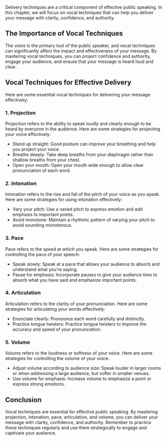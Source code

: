 
Delivery techniques are a critical component of effective public speaking. In this chapter, we will focus on vocal techniques that can help you deliver your message with clarity, confidence, and authority.

The Importance of Vocal Techniques
----------------------------------

The voice is the primary tool of the public speaker, and vocal techniques can significantly affect the impact and effectiveness of your message. By mastering vocal techniques, you can project confidence and authority, engage your audience, and ensure that your message is heard loud and clear.

Vocal Techniques for Effective Delivery
---------------------------------------

Here are some essential vocal techniques for delivering your message effectively:

### 1. Projection

Projection refers to the ability to speak loudly and clearly enough to be heard by everyone in the audience. Here are some strategies for projecting your voice effectively:

* Stand up straight: Good posture can improve your breathing and help you project your voice.
* Breathe deeply: Take deep breaths from your diaphragm rather than shallow breaths from your chest.
* Open your mouth: Open your mouth wide enough to allow clear pronunciation of each word.

### 2. Intonation

Intonation refers to the rise and fall of the pitch of your voice as you speak. Here are some strategies for using intonation effectively:

* Vary your pitch: Use a varied pitch to express emotion and add emphasis to important points.
* Avoid monotone: Maintain a rhythmic pattern of varying your pitch to avoid sounding monotonous.

### 3. Pace

Pace refers to the speed at which you speak. Here are some strategies for controlling the pace of your speech:

* Speak slowly: Speak at a pace that allows your audience to absorb and understand what you're saying.
* Pause for emphasis: Incorporate pauses to give your audience time to absorb what you have said and emphasize important points.

### 4. Articulation

Articulation refers to the clarity of your pronunciation. Here are some strategies for articulating your words effectively:

* Enunciate clearly: Pronounce each word carefully and distinctly.
* Practice tongue twisters: Practice tongue twisters to improve the accuracy and speed of your pronunciation.

### 5. Volume

Volume refers to the loudness or softness of your voice. Here are some strategies for controlling the volume of your voice:

* Adjust volume according to audience size: Speak louder in larger rooms or when addressing a large audience, but softer in smaller venues.
* Use volume for emphasis: Increase volume to emphasize a point or express strong emotions.

Conclusion
----------

Vocal techniques are essential for effective public speaking. By mastering projection, intonation, pace, articulation, and volume, you can deliver your message with clarity, confidence, and authority. Remember to practice these techniques regularly and use them strategically to engage and captivate your audience.
